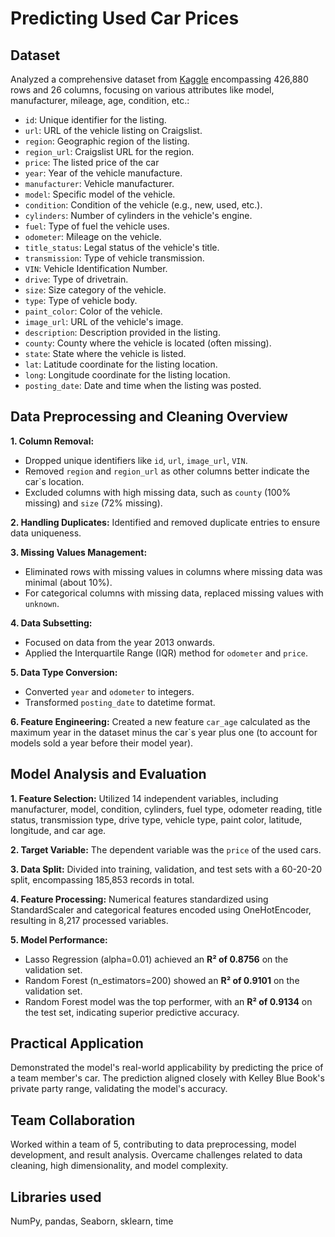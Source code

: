 # Predicting Used Car Prices

## Dataset
Analyzed a comprehensive dataset from [Kaggle](https://www.kaggle.com/datasets/austinreese/craigslist-carstrucks-data/data) encompassing 426,880 rows and 26 columns, focusing on various attributes like model, manufacturer, mileage, age, condition, etc.:
- `id`: Unique identifier for the listing.
- `url`: URL of the vehicle listing on Craigslist.
- `region`: Geographic region of the listing.
- `region_url`: Craigslist URL for the region.
- `price`: The listed price of the car
- `year`: Year of the vehicle manufacture.
- `manufacturer`: Vehicle manufacturer.
- `model`: Specific model of the vehicle.
- `condition`: Condition of the vehicle (e.g., new, used, etc.).
- `cylinders`: Number of cylinders in the vehicle's engine.
- `fuel`: Type of fuel the vehicle uses.
- `odometer`: Mileage on the vehicle.
- `title_status`: Legal status of the vehicle's title.
- `transmission`: Type of vehicle transmission.
- `VIN`: Vehicle Identification Number.
- `drive`: Type of drivetrain.
- `size`: Size category of the vehicle.
- `type`: Type of vehicle body.
- `paint_color`: Color of the vehicle.
- `image_url`: URL of the vehicle's image.
- `description`: Description provided in the listing.
- `county`: County where the vehicle is located (often missing).
- `state`: State where the vehicle is listed.
- `lat`: Latitude coordinate for the listing location.
- `long`: Longitude coordinate for the listing location.
- `posting_date`: Date and time when the listing was posted.

## Data Preprocessing and Cleaning Overview
**1. Column Removal:**
- Dropped unique identifiers like `id`, `url`, `image_url`, `VIN`.
- Removed `region` and `region_url` as other columns better indicate the car`s location.
- Excluded columns with high missing data, such as `county` (100% missing) and `size` (72% missing).

**2. Handling Duplicates:**
Identified and removed duplicate entries to ensure data uniqueness.

**3. Missing Values Management:**
- Eliminated rows with missing values in columns where missing data was minimal (about 10%).
- For categorical columns with missing data, replaced missing values with `unknown`.

**4. Data Subsetting:**
- Focused on data from the year 2013 onwards.
- Applied the Interquartile Range (IQR) method for `odometer` and `price`.

**5. Data Type Conversion:**
- Converted `year` and `odometer` to integers.
- Transformed `posting_date` to datetime format.

**6. Feature Engineering:**
Created a new feature `car_age` calculated as the maximum year in the dataset minus the car`s year plus one (to account for models sold a year before their model year).

## Model Analysis and Evaluation
**1. Feature Selection:**
Utilized 14 independent variables, including manufacturer, model, condition, cylinders, fuel type, odometer reading, title status, transmission type, drive type, vehicle type, paint color, latitude, longitude, and car age.

**2. Target Variable:**
The dependent variable was the `price` of the used cars.

**3. Data Split:**
Divided into training, validation, and test sets with a 60-20-20 split, encompassing 185,853 records in total.

**4. Feature Processing:**
Numerical features standardized using StandardScaler and categorical features encoded using OneHotEncoder, resulting in 8,217 processed variables.

**5. Model Performance:**
- Lasso Regression (alpha=0.01) achieved an **R² of 0.8756** on the validation set.
- Random Forest (n_estimators=200) showed an **R² of 0.9101** on the validation set.
- Random Forest model was the top performer, with an **R² of 0.9134** on the test set, indicating superior predictive accuracy.

## Practical Application
Demonstrated the model's real-world applicability by predicting the price of a team member's car. The prediction aligned closely with Kelley Blue Book's private party range, validating the model's accuracy.

## Team Collaboration
Worked within a team of 5, contributing to data preprocessing, model development, and result analysis. Overcame challenges related to data cleaning, high dimensionality, and model complexity.

## Libraries used
NumPy, pandas, Seaborn, sklearn, time
